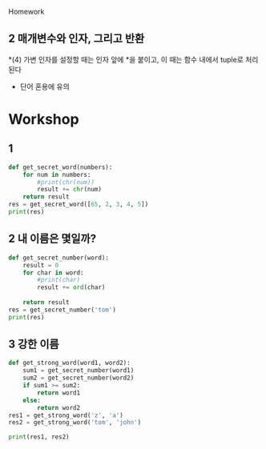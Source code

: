 Homework

## 2 매개변수와 인자, 그리고 반환

*(4) 가변 인자를 설정할 때는 인자 앞에 *을 붙이고, 이 때는 함수 내에서 tuple로 처리 된다

- 단어 혼용에 유의



# Workshop

## 1 

```python
def get_secret_word(numbers):
	for num in numbers:
		#print(chr(num))
    	result += chr(num)
	return result
res = get_secret_word([65, 2, 3, 4, 5])
print(res)
```



## 2 내 이름은 몇일까?

```python
def get_secret_number(word):
    result = 0
    for char in word:
        #print(char)
        result += ord(char)
    
    return result
res = get_secret_number('tom')
print(res)
```



## 3 강한 이름

```python
def get_strong_word(word1, word2):
    sum1 = get_secret_number(word1)
    sum2 = get_secret_number(word2)
    if sum1 >= sum2:
        return word1
	else:
        return word2
res1 = get_strong_word('z', 'a')
res2 = get_strong_word('tom', 'john')

print(res1, res2)
```

